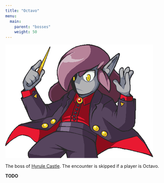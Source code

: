 ```yaml
---
title: "Octavo"
menu:
  main:
    parent: "bosses"
    weight: 50
---
```


![](/img/bosses/octavo.png)

The boss of [Hyrule Castle](/dungeons/hyrule-castle/).
The encounter is skipped if a player is Octavo.

**TODO**
